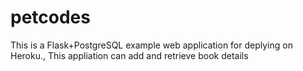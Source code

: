 # petcodes

This is a Flask+PostgreSQL example web application for deplying on Heroku.,
This appliation can add and retrieve book details
